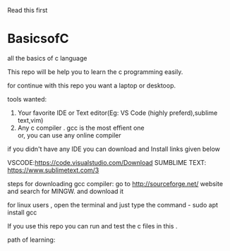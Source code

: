Read this first
# BasicsofC

all the basics of c language

This repo will be help you to learn the c programming easily.

for continue with this repo you want a laptop or desktoop.

tools wanted:
  1. Your favorite IDE or Text editor(Eg: VS Code (highly preferd),sublime text,vim)
  2. Any c compiler . gcc is the most effient one  
  or,
  you can use any online compiler
  
  if you didn't have any IDE you can download and Install links given below
 
  VSCODE:https://code.visualstudio.com/Download
  SUMBLIME TEXT: https://www.sublimetext.com/3
  
  
                                 
steps for downloading gcc compiler:
go to http://sourceforge.net/ website and search for MINGW. and download it

for linux users , open the terminal and just type the command - sudo apt install gcc
  
  
  If you use this repo you can run and test the c files in this .
  
  
 path of learning:
 
 
    
